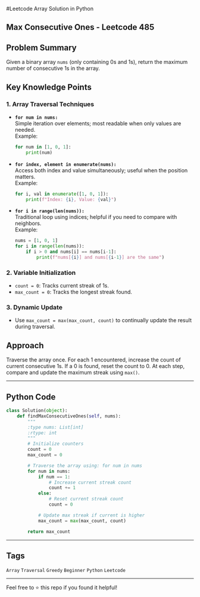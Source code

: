 #Leetcode Array Solution in Python
## Max Consecutive Ones - Leetcode 485

## Problem Summary
Given a binary array `nums` (only containing 0s and 1s), return the maximum number of consecutive 1s in the array.

## Key Knowledge Points
### 1. Array Traversal Techniques
- **`for num in nums:`**  
  Simple iteration over elements; most readable when only values are needed.  
  Example:
  ```python
  for num in [1, 0, 1]:
      print(num)
  ```

- **`for index, element in enumerate(nums):`**  
  Access both index and value simultaneously; useful when the position matters.  
  Example:
  ```python
  for i, val in enumerate([1, 0, 1]):
      print(f"Index: {i}, Value: {val}")
  ```

- **`for i in range(len(nums)):`**  
  Traditional loop using indices; helpful if you need to compare with neighbors.  
  Example:
  ```python
  nums = [1, 0, 1]
  for i in range(len(nums)):
      if i > 0 and nums[i] == nums[i-1]:
          print(f"nums[{i}] and nums[{i-1}] are the same")
  ```

### 2. Variable Initialization
- `count = 0`: Tracks current streak of 1s.
- `max_count = 0`: Tracks the longest streak found.

### 3. Dynamic Update
- Use `max_count = max(max_count, count)` to continually update the result during traversal.

## Approach
Traverse the array once. For each 1 encountered, increase the count of current consecutive 1s. 
If a 0 is found, reset the count to 0. At each step, compare and update the maximum streak using `max()`.

---

## Python Code
```python
class Solution(object):
    def findMaxConsecutiveOnes(self, nums):
        """
        :type nums: List[int]
        :rtype: int
        """
        # Initialize counters
        count = 0
        max_count = 0

        # Traverse the array using: for num in nums
        for num in nums:
            if num == 1:
                # Increase current streak count
                count += 1
            else:
                # Reset current streak count
                count = 0

            # Update max streak if current is higher
            max_count = max(max_count, count)

        return max_count
```

---

## Tags
`Array` `Traversal` `Greedy` `Beginner` `Python` `Leetcode`

---

Feel free to ⭐ this repo if you found it helpful!
